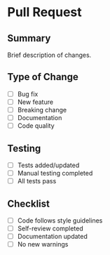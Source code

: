 # Pull Request

## Summary
Brief description of changes.

## Type of Change
- [ ] Bug fix
- [ ] New feature  
- [ ] Breaking change
- [ ] Documentation
- [ ] Code quality

## Testing
- [ ] Tests added/updated
- [ ] Manual testing completed
- [ ] All tests pass

## Checklist
- [ ] Code follows style guidelines
- [ ] Self-review completed
- [ ] Documentation updated
- [ ] No new warnings